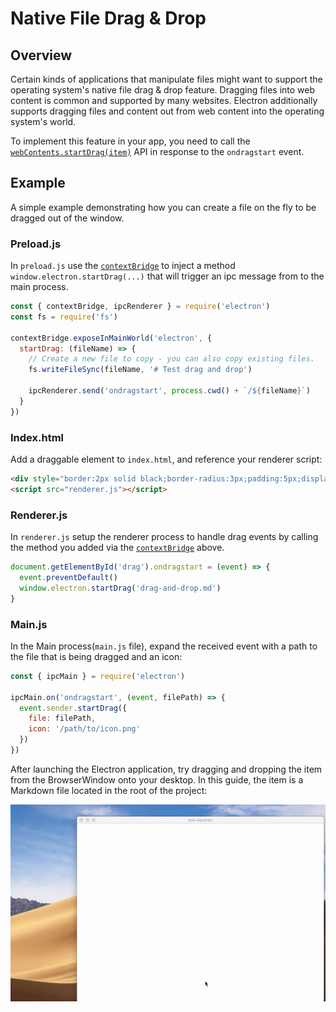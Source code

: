 # Native File Drag & Drop

## Overview

Certain kinds of applications that manipulate files might want to support
the operating system's native file drag & drop feature. Dragging files into
web content is common and supported by many websites. Electron additionally
supports dragging files and content out from web content into the operating
system's world.

To implement this feature in your app, you need to call the
[`webContents.startDrag(item)`](../api/web-contents.md#contentsstartdragitem)
API in response to the `ondragstart` event.

## Example

A simple example demonstrating how you can create a file on the fly to be dragged out of the window.

### Preload.js

In `preload.js` use the [`contextBridge`](../api/context-bridge.md) to inject a method `window.electron.startDrag(...)` that will trigger an ipc message from to the main process.

```js
const { contextBridge, ipcRenderer } = require('electron')
const fs = require('fs')

contextBridge.exposeInMainWorld('electron', {
  startDrag: (fileName) => {
    // Create a new file to copy - you can also copy existing files.
    fs.writeFileSync(fileName, '# Test drag and drop')

    ipcRenderer.send('ondragstart', process.cwd() + `/${fileName}`)
  }
})
```

### Index.html

Add a draggable element to `index.html`, and reference your renderer script:

```html
<div style="border:2px solid black;border-radius:3px;padding:5px;display:inline-block" draggable="true" id="drag">Drag me</div>
<script src="renderer.js"></script>
```

### Renderer.js

In `renderer.js` setup the renderer process to handle drag events by calling the method you added via the [`contextBridge`](../api/context-bridge.md) above.

```javascript
document.getElementById('drag').ondragstart = (event) => {
  event.preventDefault()
  window.electron.startDrag('drag-and-drop.md')
}
```

### Main.js

In the Main process(`main.js` file), expand the received event with a path to the file that is
being dragged and an icon:

```javascript fiddle='docs/fiddles/features/drag-and-drop'
const { ipcMain } = require('electron')

ipcMain.on('ondragstart', (event, filePath) => {
  event.sender.startDrag({
    file: filePath,
    icon: '/path/to/icon.png'
  })
})
```

After launching the Electron application, try dragging and dropping
the item from the BrowserWindow onto your desktop. In this guide,
the item is a Markdown file located in the root of the project:

![Drag and drop](../images/drag-and-drop.gif)
